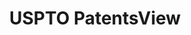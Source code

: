 ---
layout: default
bigquery: https://console.cloud.google.com/bigquery?p=patents-public-data&d=patentsview&page=dataset
citation: Attribution should be given to PatentsView for use, distribution, or derivative
  works.
code: https://github.com/CSSIP-AIR/PatentsView-Code-Snippets/
contributors: USPTO
cost: None
description: 'PatentsView includes US patent data including raw data (summaries, applications,
  pregrant applications), disambugations of inventors and assignees, and inventor
  gender estimates.  Also foreign priority data, # of figures and sheets, and government
  interest statements.'
documentation: https://patentsview.org/query/builder-faqs
last_edit: Mon, 04 Apr 2022 19:02:57 GMT
location: https://patentsview.org/
maintained_by: USPTO
record_creation_timestamp: 12/2/2020 17:20:46
schema_fields: '[''male_flag'', ''disamb_inventor_id_20171226'', ''abstract'', ''sector_title'',
  ''designation'', ''_102_date'', ''sequence'', ''subclass'', ''assignee_id'', ''disamb_assignee_id_20200929'',
  ''disclaimer_date'', ''country_transformed'', ''county'', ''fname'', ''series_code'',
  ''id'', ''classification_level'', ''disamb_inventor_id_20170307'', ''length'', ''group_id'',
  ''state_fips'', ''filename'', ''rel_id'', ''disamb_inventor_id_20191231'', ''relkind'',
  ''citation_id'', ''num_claims'', ''disamb_inventor_id_20200331'', ''disamb_inventor_id_20191008'',
  ''num_sheets'', ''organization'', ''latlong'', ''mainclass_id'', ''term_disclaimer'',
  ''doctype'', ''field_id'', ''subgroup_id'', ''f371_date'', ''exemplary'', ''name_last'',
  ''reldocno'', ''disamb_assignee_id_20190820'', ''subcategory_id'', ''disamb_assignee_id_20190312'',
  ''rawlocation_id'', ''ipc_class'', ''county_fips'', ''lname'', ''classification_value'',
  ''number'', ''deceased'', ''country'', ''classification_data_source'', ''disamb_inventor_id_20190820'',
  ''term_grant'', ''field_title'', ''symbol_position'', ''variety'', ''location_id'',
  ''lawyer_id'', ''num_figures'', ''classification_status'', ''longitude'', ''dependent'',
  ''state'', ''doc_type'', ''category'', ''level_two'', ''application_id'', ''ipc_version_indicator'',
  ''subsection_id'', ''status'', ''gi_statement'', ''term_extension'', ''f102_date'',
  ''disamb_assignee_id_20191231'', ''disamb_inventor_id_20171003'', ''latitude'',
  ''disamb_inventor_id_20190312'', ''disamb_assignee_id_20200331'', ''date'', ''rawassignee_id'',
  ''disamb_assignee_id_20200630'', ''_371_date'', ''male'', ''patent_id'', ''subclass_id'',
  ''kind'', ''applicant_type'', ''latin_name'', ''disamb_assignee_id_20191008'', ''disamb_inventor_id_20180528'',
  ''organization_id'', ''section_id'', ''disamb_inventor_id_20170808'', ''withdrawn'',
  ''disamb_assignee_id_20181127'', ''subgroup'', ''disamb_inventor_id_20201229'',
  ''disamb_inventor_id_20200929'', ''lapse_of_patent'', ''name'', ''text'', ''type'',
  ''name_first'', ''city'', ''inventor_id'', ''role'', ''level_one'', ''rawinventor_id'',
  ''rule_47'', ''category_id'', ''section'', ''level_three'', ''action_date'', ''contract_award_number'',
  ''disamb_inventor_id_20200630'', ''num'', ''disamb_inventor_id_20181127'', ''attribution_status'',
  ''uuid'', ''title'', ''group'', ''main_group'', ''publication_number'']'
shortname: patentsview
tags:
- disambiguation
- United States
- gender
terms_of_use: Creative Commons Attribution 4.0 International License.
timeframe: 1963-1999
title: USPTO PatentsView
uuid: cf1780b1-e265-4e49-8d1d-83b9cfe0fd9a
---